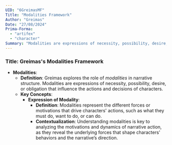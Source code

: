 ```yaml
---
UID: "6GreimasMF"
Title: "Modalities Framework"
Author: "Greimas"
Date: "27/08/2024"
Prima-Forma:
  - "artifex"
  - "character"
Summary: "Modalities are expressions of necessity, possibility, desire, or obligation that influence the actions and decisions of a character."
---
```



### Title: **Greimas's Modalities Framework**

- **Modalities**:
  - **Definition**: Greimas explores the role of *modalities* in narrative structure. Modalities are expressions of necessity, possibility, desire, or obligation that influence the actions and decisions of characters.
  - **Key Concepts**:
    - **Expression of Modality**:
      - **Definition**: Modalities represent the different forces or motivations that drive characters' actions, such as what they must do, want to do, or can do.
      - **Contextualization**: Understanding modalities is key to analyzing the motivations and dynamics of narrative action, as they reveal the underlying forces that shape characters' behaviors and the narrative’s direction.
